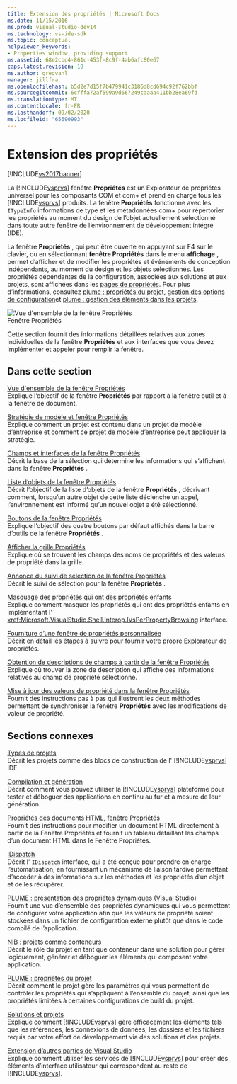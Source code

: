```yaml
---
title: Extension des propriétés | Microsoft Docs
ms.date: 11/15/2016
ms.prod: visual-studio-dev14
ms.technology: vs-ide-sdk
ms.topic: conceptual
helpviewer_keywords:
- Properties window, providing support
ms.assetid: 68e2cbd4-861c-453f-8c9f-4ab6afc80e67
caps.latest.revision: 19
ms.author: gregvanl
manager: jillfra
ms.openlocfilehash: b5d2e7d15f7b479941c3186d8cd694c92f762bbf
ms.sourcegitcommit: 6cfffa72af599a9d667249caaaa411bb28ea69fd
ms.translationtype: MT
ms.contentlocale: fr-FR
ms.lasthandoff: 09/02/2020
ms.locfileid: "65690993"
---
```

# <a name="extending-properties"></a>Extension des propriétés
[!INCLUDE[vs2017banner](../../includes/vs2017banner.md)]

La [!INCLUDE[vsprvs](../../includes/vsprvs-md.md)] fenêtre **Propriétés** est un Explorateur de propriétés universel pour les composants COM et com+ et prend en charge tous les [!INCLUDE[vsprvs](../../includes/vsprvs-md.md)] produits. La fenêtre **Propriétés** fonctionne avec les `ITypeInfo` informations de type et les métadonnées com+ pour répertorier les propriétés au moment du design de l’objet actuellement sélectionné dans toute autre fenêtre de l’environnement de développement intégré (IDE).  
  
 La fenêtre **Propriétés** , qui peut être ouverte en appuyant sur F4 sur le clavier, ou en sélectionnant **fenêtre Propriétés** dans le menu **affichage** , permet d’afficher et de modifier les propriétés et événements de conception indépendants, au moment du design et les objets sélectionnés. Les propriétés dépendantes de la configuration, associées aux solutions et aux projets, sont affichées dans les [pages de propriétés](../../extensibility/internals/property-pages.md). Pour plus d’informations, consultez [plume : propriétés du projet](https://msdn.microsoft.com/fb126574-24ad-4c96-9b2b-6e1f3879ba50), [gestion des options de configuration](../../extensibility/internals/managing-configuration-options.md)et [plume : gestion des éléments dans les projets](https://msdn.microsoft.com/762e606b-7f44-4b66-97a1-e30a703654a0).  
  
 ![Vue d'ensemble de la fenêtre Propriétés](../../extensibility/internals/media/vspropertieswindow.png "vsPropertiesWindow")  
Fenêtre Propriétés  
  
 Cette section fournit des informations détaillées relatives aux zones individuelles de la fenêtre **Propriétés** et aux interfaces que vous devez implémenter et appeler pour remplir la fenêtre.  
  
## <a name="in-this-section"></a>Dans cette section  
 [Vue d'ensemble de la fenêtre Propriétés](../../extensibility/internals/properties-window-overview.md)  
 Explique l’objectif de la fenêtre **Propriétés** par rapport à la fenêtre outil et à la fenêtre de document.  
  
 [Stratégie de modèle et fenêtre Propriétés](../../extensibility/internals/template-policy-and-the-properties-window.md)  
 Explique comment un projet est contenu dans un projet de modèle d’entreprise et comment ce projet de modèle d’entreprise peut appliquer la stratégie.  
  
 [Champs et interfaces de la fenêtre Propriétés](../../extensibility/internals/properties-window-fields-and-interfaces.md)  
 Décrit la base de la sélection qui détermine les informations qui s’affichent dans la fenêtre **Propriétés** .  
  
 [Liste d’objets de la fenêtre Propriétés](../../extensibility/internals/properties-window-object-list.md)  
 Décrit l’objectif de la liste d’objets de la fenêtre **Propriétés** , décrivant comment, lorsqu’un autre objet de cette liste déclenche un appel, l’environnement est informé qu’un nouvel objet a été sélectionné.  
  
 [Boutons de la fenêtre Propriétés](../../extensibility/internals/properties-window-buttons.md)  
 Explique l’objectif des quatre boutons par défaut affichés dans la barre d’outils de la fenêtre **Propriétés** .  
  
 [Afficher la grille Propriétés](../../extensibility/internals/properties-display-grid.md)  
 Explique où se trouvent les champs des noms de propriétés et des valeurs de propriété dans la grille.  
  
 [Annonce du suivi de sélection de la fenêtre Propriétés](../../misc/announcing-property-window-selection-tracking.md)  
 Décrit le suivi de sélection pour la fenêtre **Propriétés** .  
  
 [Masquage des propriétés qui ont des propriétés enfants](../../misc/hiding-properties-that-have-child-properties.md)  
 Explique comment masquer les propriétés qui ont des propriétés enfants en implémentant l' <xref:Microsoft.VisualStudio.Shell.Interop.IVsPerPropertyBrowsing> interface.  
  
 [Fourniture d’une fenêtre de propriétés personnalisée](../../misc/providing-a-custom-properties-window.md)  
 Décrit en détail les étapes à suivre pour fournir votre propre Explorateur de propriétés.  
  
 [Obtention de descriptions de champs à partir de la fenêtre Propriétés](../../misc/getting-field-descriptions-from-the-properties-window.md)  
 Explique où trouver la zone de description qui affiche des informations relatives au champ de propriété sélectionné.  
  
 [Mise à jour des valeurs de propriété dans la fenêtre Propriétés](../../misc/updating-property-values-in-the-properties-window.md)  
 Fournit des instructions pas à pas qui illustrent les deux méthodes permettant de synchroniser la fenêtre **Propriétés** avec les modifications de valeur de propriété.  
  
## <a name="related-sections"></a>Sections connexes  
 [Types de projets](../../extensibility/internals/project-types.md)  
 Décrit les projets comme des blocs de construction de l' [!INCLUDE[vsprvs](../../includes/vsprvs-md.md)] IDE.  
  
 [Compilation et génération](../../ide/compiling-and-building-in-visual-studio.md)  
 Décrit comment vous pouvez utiliser la [!INCLUDE[vsprvs](../../includes/vsprvs-md.md)] plateforme pour tester et déboguer des applications en continu au fur et à mesure de leur génération.  
  
 [Propriétés des documents HTML, fenêtre Propriétés](https://msdn.microsoft.com/library/46e3d164-a1a7-42f9-87b0-344e10a37b62)  
 Fournit des instructions pour modifier un document HTML directement à partir de la Fenêtre Propriétés et fournit un tableau détaillant les champs d’un document HTML dans le Fenêtre Propriétés.  
  
 [IDispatch](https://msdn.microsoft.com/ebbff4bc-36b2-4861-9efa-ffa45e013eb5)  
 Décrit l' `IDispatch` interface, qui a été conçue pour prendre en charge l’automatisation, en fournissant un mécanisme de liaison tardive permettant d’accéder à des informations sur les méthodes et les propriétés d’un objet et de les récupérer.  
  
 [PLUME : présentation des propriétés dynamiques (Visual Studio)](https://msdn.microsoft.com/f5102027-1431-4195-ae40-9b991de46d3a)  
 Fournit une vue d’ensemble des propriétés dynamiques qui vous permettent de configurer votre application afin que les valeurs de propriété soient stockées dans un fichier de configuration externe plutôt que dans le code compilé de l’application.  
  
 [NIB : projets comme conteneurs](https://msdn.microsoft.com/87d40f63-f487-4767-8963-64beec27ba1b)  
 Décrit le rôle du projet en tant que conteneur dans une solution pour gérer logiquement, générer et déboguer les éléments qui composent votre application.  
  
 [PLUME : propriétés du projet](https://msdn.microsoft.com/fb126574-24ad-4c96-9b2b-6e1f3879ba50)  
 Décrit comment le projet gère les paramètres qui vous permettent de contrôler les propriétés qui s’appliquent à l’ensemble du projet, ainsi que les propriétés limitées à certaines configurations de build du projet.  
  
 [Solutions et projets](../../ide/solutions-and-projects-in-visual-studio.md)  
 Explique comment [!INCLUDE[vsprvs](../../includes/vsprvs-md.md)] gère efficacement les éléments tels que les références, les connexions de données, les dossiers et les fichiers requis par votre effort de développement via des solutions et des projets.  
  
 [Extension d’autres parties de Visual Studio](../../extensibility/extending-other-parts-of-visual-studio.md)  
 Explique comment utiliser les services de [!INCLUDE[vsprvs](../../includes/vsprvs-md.md)] pour créer des éléments d’interface utilisateur qui correspondent au reste de [!INCLUDE[vsprvs](../../includes/vsprvs-md.md)].

